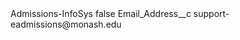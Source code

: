 <?xml version="1.0" encoding="UTF-8"?>
<CustomMetadata xmlns="http://soap.sforce.com/2006/04/metadata" xmlns:xsi="http://www.w3.org/2001/XMLSchema-instance" xmlns:xsd="http://www.w3.org/2001/XMLSchema">
    <label>Admissions-InfoSys</label>
    <protected>false</protected>
    <values>
        <field>Email_Address__c</field>
        <value xsi:type="xsd:string">support-eadmissions@monash.edu</value>
    </values>
</CustomMetadata>
